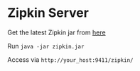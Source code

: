 # Zipkin Server

Get the latest Zipkin jar from [here](https://search.maven.org/remote_content?g=io.zipkin&a=zipkin-server&v=LATEST&c=exec)

Run `java -jar zipkin.jar`

Access via `http://your_host:9411/zipkin/`
